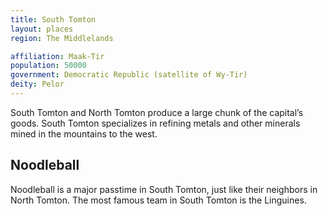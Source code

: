 ```yaml
---
title: South Tomton
layout: places
region: The Middlelands

affiliation: Maak-Tir
population: 50000
government: Democratic Republic (satellite of Wy-Tir)
deity: Pelor
---
```

South Tomton and North Tomton produce a large chunk of the capital’s goods. South Tomton specializes in refining metals and other minerals mined in the mountains to the west.

## Noodleball
Noodleball is a major passtime in South Tomton, just like their neighbors in North Tomton. The most famous team in South Tomton is the Linguines.